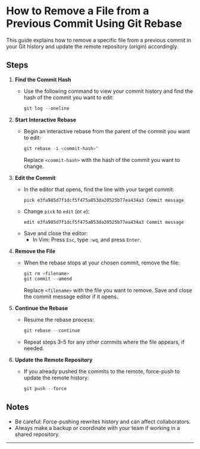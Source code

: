 # How to Remove a File from a Previous Commit Using Git Rebase

This guide explains how to remove a specific file from a previous commit in your Git history and update the remote repository (origin) accordingly.

## Steps

1. **Find the Commit Hash**
   - Use the following command to view your commit history and find the hash of the commit you want to edit:
     ```powershell
     git log --oneline
     ```

2. **Start Interactive Rebase**
   - Begin an interactive rebase from the parent of the commit you want to edit:
     ```powershell
     git rebase -i <commit-hash>^
     ```
     Replace `<commit-hash>` with the hash of the commit you want to change.

3. **Edit the Commit**
   - In the editor that opens, find the line with your target commit:
     ```
     pick e3fa985d7f1dcf5f475a853da20525b77ea434a3 Commit message
     ```
   - Change `pick` to `edit` (or `e`):
     ```
     edit e3fa985d7f1dcf5f475a853da20525b77ea434a3 Commit message
     ```
   - Save and close the editor:
     - In Vim: Press `Esc`, type `:wq`, and press `Enter`.

4. **Remove the File**
   - When the rebase stops at your chosen commit, remove the file:
     ```powershell
     git rm <filename>
     git commit --amend
     ```
     Replace `<filename>` with the file you want to remove. Save and close the commit message editor if it opens.

5. **Continue the Rebase**
   - Resume the rebase process:
     ```powershell
     git rebase --continue
     ```
   - Repeat steps 3–5 for any other commits where the file appears, if needed.

6. **Update the Remote Repository**
   - If you already pushed the commits to the remote, force-push to update the remote history:
     ```powershell
     git push --force
     ```

## Notes
- Be careful: Force-pushing rewrites history and can affect collaborators.
- Always make a backup or coordinate with your team if working in a shared repository.

---
